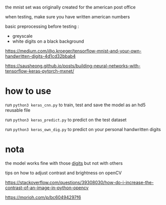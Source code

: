 the mnist set was originally created for the american post office

when testing, make sure you have written american numbers

basic preprocessing before testing :
- greyscale
- white digits on a black background

https://medium.com/@o.kroeger/tensorflow-mnist-and-your-own-handwritten-digits-4d1cd32bbab4

https://sausheong.github.io/posts/building-neural-networks-with-tensorflow-keras-pytorch-mxnet/

# how to use

run `python3 keras_cnn.py` to train, test and save the model as an hd5 reusable file

run `python3 keras_predict.py` to predict on the test dataset

run `python3 keras_own_dig.py` to predict on your personal handwritten digits

# nota

the model works fine with those [digits](savine) but not with others

tips on how to adjust contrast and brightness on openCV

https://stackoverflow.com/questions/39308030/how-do-i-increase-the-contrast-of-an-image-in-python-opencv

https://morioh.com/p/bc60494297f6
